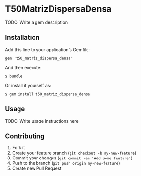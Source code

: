 # T50MatrizDispersaDensa

TODO: Write a gem description

## Installation

Add this line to your application's Gemfile:

    gem 't50_matriz_dispersa_densa'

And then execute:

    $ bundle

Or install it yourself as:

    $ gem install t50_matriz_dispersa_densa

## Usage

TODO: Write usage instructions here

## Contributing

1. Fork it
2. Create your feature branch (`git checkout -b my-new-feature`)
3. Commit your changes (`git commit -am 'Add some feature'`)
4. Push to the branch (`git push origin my-new-feature`)
5. Create new Pull Request
